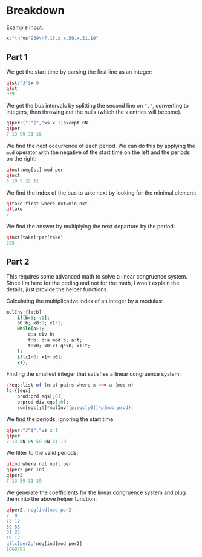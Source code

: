 # Breakdown
Example input:
```q
x:"\n"vs"939\n7,13,x,x,59,x,31,19"
```

## Part 1
We get the start time by parsing the first line as an integer:
```q
q)st:"J"$x 0
q)st
939
```
We get the bus intervals by splitting the second line on `","`, converting to integers, then
throwing out the nulls (which the `x` entries will become).
```q
q)per:("J"$","vs x 1)except 0N
q)per
7 13 59 31 19
```
We find the next occurrence of each period. We can do this by applying the `mod` operator with the
negative of the start time on the left and the periods on the right:
```q
q)nxt:neg[st] mod per
q)nxt
6 10 5 22 11
```
We find the index of the bus to take next by looking for the minimal element:
```q
q)take:first where nxt=min nxt
q)take
2
```
We find the answer by multiplying the next departure by the period:
```q
q)nxt[take]*per[take]
295
```

## Part 2
This requires some advanced math to solve a linear congruence system. Since I'm here for the coding
and not for the math, I won't explain the details, just provide the helper functions.

Calculating the multiplicative index of an integer by a modulus:
```q
mulInv:{[a;b]
    if[b=1; :1];
    b0:b; x0:0; x1:1;
    while[a>1;
        q:a div b;
        t:b; b:a mod b; a:t;
        t:x0; x0:x1-q*x0; x1:t;
    ];
    if[x1<0; x1+:b0];
    x1};
```
Finding the smallest integer that satisfies a linear congruence system:
```q
//eqs:list of (n;a) pairs where x === a (mod n)
lc:{[eqs]
    prod:prd eqs[;0];
    p:prod div eqs[;0];
    sum[eqs[;1]*mulInv'[p;eqs[;0]]*p]mod prod};
```
We find the periods, ignoring the start time:
```q
q)per:"J"$","vs x 1
q)per
7 13 0N 0N 59 0N 31 19
```
We filter to the valid periods:
```q
q)ind:where not null per
q)per2:per ind
q)per2
7 13 59 31 19
```
We generate the coefficients for the linear congruence system and plug them into the above helper
function:
```q
q)per2,'neg[ind]mod per2
7  0
13 12
59 55
31 25
19 12
q)lc[per2,'neg[ind]mod per2]
1068781
```
